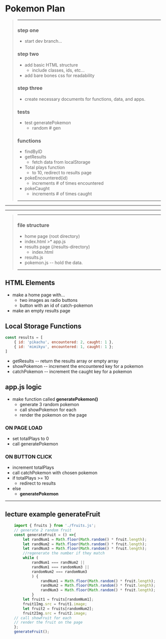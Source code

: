 # Pokemon Plan
>---
>### step one
>* start dev branch...
>### step two
>* add basic HTML structure
>   * include classes, ids, etc...
>* add bare bones css for readability
>### step three
>* create necessary documents for functions, data, and apps.
> ### tests
>* test generatePokemon
>   * random # gen
>### functions
>* findByID 
>* getResults
>   * fetch data from localStorage
>* Total plays function 
>   * to 10, redirect to results page
>* pokeEncountered(id)
>   * increments # of times encountered
>* pokeCaught
>   * increments # of times caught
>---
---
---
> ---
> ### file structure
>* home page (root directory)
   > * index.html
    >* app.js
>* results page (/results-directory)
 >   * index.html
  >  * results.js
>* pokemon.js -- hold the data.
> ---

## HTML Elements
* make a home page with...
    * two images as radio buttons
    * button with an id of catch-pokemon
* make an empty results page

## Local Storage Functions
```javascript
const results = [
    { id: 'pikachu', encountered: 2, caught: 1 },
    { id: 'mimikyu', encountered: 1, caught: 1 };
]
```
* getResults -- return the results array or empty array
* showPokemon -- increment the encountered key for a pokemon
* catchPokemon -- increment the caught key for a pokemon

## app.js logic
* make function called **generatePokemon()**
    * generate 3 random pokemon
    * call showPokemon for each
    * render the pokemon on the page

### ON PAGE LOAD
* set totalPlays to 0
* call generatePokemon

### ON BUTTON CLICK
* increment totalPlays
* call catchPokemon with chosen pokemon
* if totalPlays >= 10
    * redirect to results
* else
    * **generatePokemon**
---
## lecture example generateFruit

```javascript
    import { fruits } from './fruits.js';
    // generate 2 random fruit
    const generateFruit = () =>{
        let randNum1 = Math.floor(Math.random() * fruit.length);
        let randNum2 = Math.floor(Math.random() * fruit.length);
        let randNum3 = Math.floor(Math.random() * fruit.length);
        //regenerate the number if they match
        while (
            randNum1 === randNum2 || 
            randNum1 === randomNum3 || 
            randomNum2 === randomNum3
            ) {
                randNum1 = Math.floor(Math.random() * fruit.length);
                randNum2 = Math.floor(Math.random() * fruit.length);
                randNum3 = Math.floor(Math.random() * fruit.length);
            }
        let fruit1 = fruits[randomNum1];
        fruit1Img.src = fruit1.image;
        let fruit2 = fruits[randomNum2];
        fruit2Img.src = fruit2.image;
    // call showFruit for each
    // render the fruit on the page
    };
    generateFruit();
```